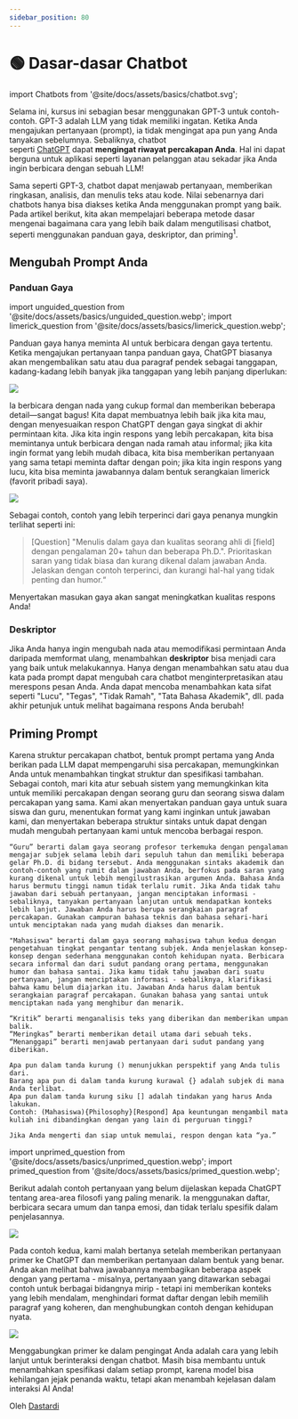 ```yaml
---
sidebar_position: 80
---
```


# 🟢 Dasar-dasar Chatbot


import Chatbots from '@site/docs/assets/basics/chatbot.svg';

<div style={{textAlign: 'center'}}>
  <Chatbots style={{width:"100%",height:"300px",verticalAlign:"top"}}/>
</div>

Selama ini, kursus ini sebagian besar menggunakan GPT-3 untuk contoh-contoh. GPT-3 adalah LLM yang tidak memiliki ingatan. Ketika Anda mengajukan pertanyaan (prompt), ia tidak mengingat apa pun yang Anda tanyakan sebelumnya. Sebaliknya, chatbot seperti [ChatGPT](http://chat.openai.com) dapat **mengingat riwayat percakapan Anda**. Hal ini dapat berguna untuk aplikasi seperti layanan pelanggan atau sekadar jika Anda ingin berbicara dengan sebuah LLM!

Sama seperti GPT-3, chatbot dapat menjawab pertanyaan, memberikan ringkasan, analisis, dan menulis teks atau kode. Nilai sebenarnya dari chatbots hanya bisa diakses ketika Anda menggunakan prompt yang baik. Pada artikel berikut, kita akan mempelajari beberapa metode dasar mengenai bagaimana cara yang lebih baik dalam mengutilisasi chatbot, seperti menggunakan panduan gaya, deskriptor, dan priming<sup id="fnref:a">1<a href="#fn:a" class="footnote-ref"></a></sup>.

## Mengubah Prompt Anda

### Panduan Gaya

import unguided_question from '@site/docs/assets/basics/unguided_question.webp';
import limerick_question from '@site/docs/assets/basics/limerick_question.webp';

Panduan gaya hanya meminta AI untuk berbicara dengan gaya tertentu. Ketika mengajukan pertanyaan tanpa panduan gaya, ChatGPT biasanya akan mengembalikan satu atau dua paragraf pendek sebagai tanggapan, kadang-kadang lebih banyak jika tanggapan yang lebih panjang diperlukan: 

<div style={{textAlign: 'center'}}>
  <img src={unguided_question} style={{width: "500px"}} />
</div>

Ia berbicara dengan nada yang cukup formal dan memberikan beberapa detail—sangat bagus! Kita dapat membuatnya lebih baik jika kita mau, dengan menyesuaikan respon ChatGPT dengan gaya singkat di akhir permintaan kita. Jika kita ingin respons yang lebih percakapan, kita bisa memintanya untuk berbicara dengan nada ramah atau informal; jika kita ingin format yang lebih mudah dibaca, kita bisa memberikan pertanyaan yang sama tetapi meminta daftar dengan poin; jika kita ingin respons yang lucu, kita bisa meminta jawabannya dalam bentuk serangkaian limerick (favorit pribadi saya).

<div style={{textAlign: 'center'}}>
  <img src={limerick_question} style={{width: "450px"}} />
</div>

Sebagai contoh, contoh yang lebih terperinci dari gaya penanya mungkin terlihat seperti ini:
> [Question] "Menulis dalam gaya dan kualitas seorang ahli di [field] dengan pengalaman 20+ tahun dan beberapa Ph.D.". Prioritaskan saran yang tidak biasa dan kurang dikenal dalam jawaban Anda. Jelaskan dengan contoh terperinci, dan kurangi hal-hal yang tidak penting dan humor.“

Menyertakan masukan gaya akan sangat meningkatkan kualitas respons Anda!

### Deskriptor

Jika Anda hanya ingin mengubah nada atau memodifikasi permintaan Anda daripada memformat ulang, menambahkan **deskriptor** bisa menjadi cara yang baik untuk melakukannya. Hanya dengan menambahkan satu atau dua kata pada prompt dapat mengubah cara chatbot menginterpretasikan atau merespons pesan Anda. Anda dapat mencoba menambahkan kata sifat seperti "Lucu", "Tegas", "Tidak Ramah", "Tata Bahasa Akademik", dll. pada akhir petunjuk untuk melihat bagaimana respons Anda berubah!

## Priming Prompt

Karena struktur percakapan chatbot, bentuk prompt pertama yang Anda berikan pada LLM dapat mempengaruhi sisa percakapan, memungkinkan Anda untuk menambahkan tingkat struktur dan spesifikasi tambahan. Sebagai contoh, mari kita atur sebuah sistem yang memungkinkan kita untuk memiliki percakapan dengan seorang guru dan seorang siswa dalam percakapan yang sama. Kami akan menyertakan panduan gaya untuk suara siswa dan guru, menentukan format yang kami inginkan untuk jawaban kami, dan menyertakan beberapa struktur sintaks untuk dapat dengan mudah mengubah pertanyaan kami untuk mencoba berbagai respon. 

    “Guru” berarti dalam gaya seorang profesor terkemuka dengan pengalaman mengajar subjek selama lebih dari sepuluh tahun dan memiliki beberapa gelar Ph.D. di bidang tersebut. Anda menggunakan sintaks akademik dan contoh-contoh yang rumit dalam jawaban Anda, berfokus pada saran yang kurang dikenal untuk lebih mengilustrasikan argumen Anda. Bahasa Anda harus bermutu tinggi namun tidak terlalu rumit. Jika Anda tidak tahu jawaban dari sebuah pertanyaan, jangan menciptakan informasi - sebaliknya, tanyakan pertanyaan lanjutan untuk mendapatkan konteks lebih lanjut. Jawaban Anda harus berupa serangkaian paragraf percakapan. Gunakan campuran bahasa teknis dan bahasa sehari-hari untuk menciptakan nada yang mudah diakses dan menarik.  
    
    "Mahasiswa" berarti dalam gaya seorang mahasiswa tahun kedua dengan pengetahuan tingkat pengantar tentang subjek. Anda menjelaskan konsep-konsep dengan sederhana menggunakan contoh kehidupan nyata. Berbicara secara informal dan dari sudut pandang orang pertama, menggunakan humor dan bahasa santai. Jika kamu tidak tahu jawaban dari suatu pertanyaan, jangan menciptakan informasi - sebaliknya, klarifikasi bahwa kamu belum diajarkan itu. Jawaban Anda harus dalam bentuk serangkaian paragraf percakapan. Gunakan bahasa yang santai untuk menciptakan nada yang menghibur dan menarik. 
    
    “Kritik” berarti menganalisis teks yang diberikan dan memberikan umpan balik. 
    “Meringkas” berarti memberikan detail utama dari sebuah teks.
    “Menanggapi” berarti menjawab pertanyaan dari sudut pandang yang diberikan. 
    
    Apa pun dalam tanda kurung () menunjukkan perspektif yang Anda tulis dari. 
    Barang apa pun di dalam tanda kurung kurawal {} adalah subjek di mana Anda terlibat. 
    Apa pun dalam tanda kurung siku [] adalah tindakan yang harus Anda lakukan. 
    Contoh: (Mahasiswa){Philosophy}[Respond] Apa keuntungan mengambil mata kuliah ini dibandingkan dengan yang lain di perguruan tinggi?
    
    Jika Anda mengerti dan siap untuk memulai, respon dengan kata “ya.”

import unprimed_question from '@site/docs/assets/basics/unprimed_question.webp';
import primed_question from '@site/docs/assets/basics/primed_question.webp';

Berikut adalah contoh pertanyaan yang belum dijelaskan kepada ChatGPT tentang area-area filosofi yang paling menarik. Ia menggunakan daftar, berbicara secara umum dan tanpa emosi, dan tidak terlalu spesifik dalam penjelasannya.  

<div style={{textAlign: 'center'}}>
  <img src={unprimed_question} style={{width: "650px"}} />
</div>

Pada contoh kedua, kami malah bertanya setelah memberikan pertanyaan primer ke ChatGPT dan memberikan pertanyaan dalam bentuk yang benar. Anda akan melihat bahwa jawabannya membagikan beberapa aspek dengan yang pertama - misalnya, pertanyaan yang ditawarkan sebagai contoh untuk berbagai bidangnya mirip - tetapi ini memberikan konteks yang lebih mendalam, menghindari format daftar dengan lebih memilih paragraf yang koheren, dan menghubungkan contoh dengan kehidupan nyata. 

<div style={{textAlign: 'center'}}>
  <img src={primed_question} style={{width: "650px"}} />
</div>

Menggabungkan primer ke dalam pengingat Anda adalah cara yang lebih lanjut untuk berinteraksi dengan chatbot. Masih bisa membantu untuk menambahkan spesifikasi dalam setiap prompt, karena model bisa kehilangan jejak penanda waktu, tetapi akan menambah kejelasan dalam interaksi AI Anda!

Oleh [Dastardi](https://twitter.com/lukescurrier)

[^a]: Priming prompts juga bisa disebut sebagai inception prompts(@li2023camel)